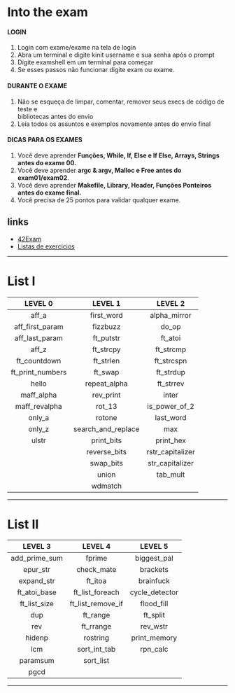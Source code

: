 # Into the exam

#### LOGIN
1. Login com exame/exame na tela de login
2. Abra um terminal e digite kinit username e sua senha após o prompt
3. Digite examshell em um terminal para começar
4. Se esses passos não funcionar digite exam ou exame.

#### DURANTE O EXAME
1. Não se esqueça de limpar, comentar, remover seus execs de código de teste e\
bibliotecas antes do envio
3. Leia todos os assuntos e exemplos novamente antes do envio final

#### DICAS PARA OS EXAMES
1. Você deve aprender **Funções, While, If, Else e If Else, Arrays, Strings antes do exame 00.**
2. Você deve aprender **argc & argv, Malloc e Free antes do exam01/exam02**.
3. Você deve aprender **Makefile, Library, Header, Funções Ponteiros antes do exame final.**
4. Você precisa de 25 pontos para validar qualquer exame.

## links
- [42Exam](https://github.com/jcluzet/42_EXAM)
- [Listas de exercicios](http://nigal.freeshell.org/42/exam-review.php)
___

# List I
LEVEL 0 | LEVEL 1 | LEVEL 2 |
:---: | :---: | :---: |
aff_a | 	first_word | 	alpha_mirror |
aff_first_param | 	fizzbuzz | 	do_op |
aff_last_param | 	ft_putstr | 	ft_atoi |
aff_z | 	ft_strcpy | 	ft_strcmp |
ft_countdown | 	ft_strlen | 	ft_strcspn |
ft_print_numbers | 	ft_swap | 	ft_strdup |
hello | 	repeat_alpha | 	ft_strrev |
maff_alpha | 	rev_print | 	inter |
maff_revalpha | 	rot_13 | 	is_power_of_2 |
only_a | 	rotone | 	last_word |
only_z | 	search_and_replace | 	max |
| 	ulstr | 	print_bits | 	print_hex |
| 	| 	reverse_bits | 	rstr_capitalizer |
| 	| 	swap_bits | 	str_capitalizer |
| 	| 	union | 	tab_mult |
| 	| 	wdmatch | 	|

___

# List II

LEVEL 3 | LEVEL 4 | LEVEL 5
 :---: | :---: | :---:
add_prime_sum | 	fprime | 	biggest_pal |
epur_str | 	check_mate | 	brackets |
expand_str | 	ft_itoa | 	brainfuck |
ft_atoi_base | 	ft_list_foreach | 	cycle_detector |
ft_list_size | 	ft_list_remove_if | 	flood_fill |
dup | 	ft_range | 	ft_split | 	ft_itoa_base |
rev | 	ft_rrange | 	rev_wstr | 	options |
hidenp | 	rostring | 	print_memory |
lcm | 	sort_int_tab | 	rpn_calc |
paramsum | 	sort_list | 	|
pgcd | 	| 	|
___
